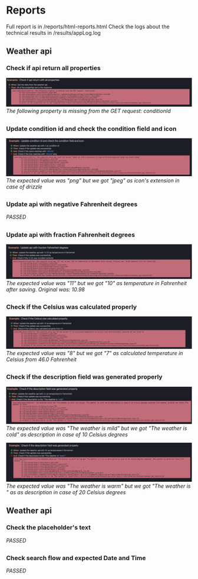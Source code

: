 # Reports
Full report is in  /reports/html-reports.html
Check the logs about the technical results in /results/appLog.log

## Weather api

### Check if api return all properties
![Title](./resources/missingProperty.png)
*The following property is missing from the GET request: conditionId*
##
### Update condition id and check the condition field and icon
![Title](./resources/wrongExtension.png)
*The expected value was "png" but we got "jpeg" as icon's extension in case of drizzle*
##
### Update api with negative Fahrenheit degrees
*PASSED*
##
### Update api with fraction Fahrenheit degrees
![Title](./resources/wrongRoundingFahrenheit.png)
*The expected value was "11" but we got "10" as temperature in Fahrenheit after saving. Original was: 10.98*
##
### Check if the Celsius was calculated properly
![Title](./resources/wrongRoundingCelsius.png)
*The expected value was "8" but we got "7" as calculated temperature in Celsius from 46.0 Fahrenheit*
##
### Check if the description field was generated properly
![Title](./resources/wrongDesc10celsius.png)
*The expected value was "The weather is mild" but we got "The weather is cold" as description in case of 10 Celsius degrees*

![Title](./resources/wrongDesc20celsius.png)
*The expected value was "The weather is warm" but we got "The weather is " as as description in case of 20 Celsius degrees*


## Weather api
### Check the placeholder's text
*PASSED*
##
### Check search flow and expected Date and Time
*PASSED*